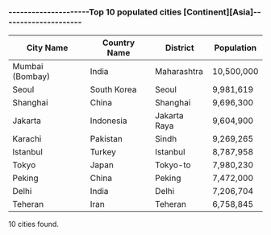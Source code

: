### ---------------------Top 10 populated cities [Continent][Asia]---------------------

| City Name | Country Name | District | Population |
| --- | --- | --- | --- |
| Mumbai (Bombay) | India | Maharashtra | 10,500,000 |
| Seoul | South Korea | Seoul | 9,981,619 |
| Shanghai | China | Shanghai | 9,696,300 |
| Jakarta | Indonesia | Jakarta Raya | 9,604,900 |
| Karachi | Pakistan | Sindh | 9,269,265 |
| Istanbul | Turkey | Istanbul | 8,787,958 |
| Tokyo | Japan | Tokyo-to | 7,980,230 |
| Peking | China | Peking | 7,472,000 |
| Delhi | India | Delhi | 7,206,704 |
| Teheran | Iran | Teheran | 6,758,845 |

10 cities found.
